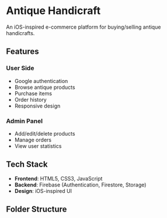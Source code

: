 # Antique Handicraft

An iOS-inspired e-commerce platform for buying/selling antique handicrafts.

## Features

### User Side
- Google authentication
- Browse antique products
- Purchase items
- Order history
- Responsive design

### Admin Panel
- Add/edit/delete products
- Manage orders
- View user statistics

## Tech Stack
- **Frontend**: HTML5, CSS3, JavaScript
- **Backend**: Firebase (Authentication, Firestore, Storage)
- **Design**: iOS-inspired UI

## Folder Structure
